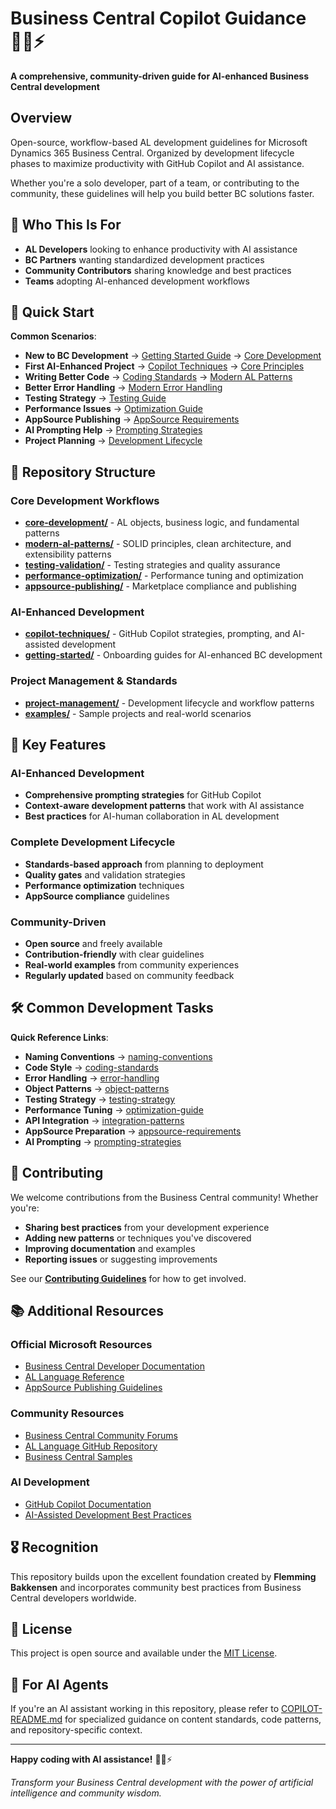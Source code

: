 # Business Central Copilot Guidance 🧙‍♂️⚡

**A comprehensive, community-driven guide for AI-enhanced Business Central development**

## Overview

Open-source, workflow-based AL development guidelines for Microsoft Dynamics 365 Business Central. Organized by development lifecycle phases to maximize productivity with GitHub Copilot and AI assistance.

Whether you're a solo developer, part of a team, or contributing to the community, these guidelines will help you build better BC solutions faster.

## 🎯 Who This Is For

- **AL Developers** looking to enhance productivity with AI assistance
- **BC Partners** wanting standardized development practices
- **Community Contributors** sharing knowledge and best practices
- **Teams** adopting AI-enhanced development workflows

## 🚀 Quick Start

**Common Scenarios**:
- **New to BC Development** → [Getting Started Guide](getting-started/) → [Core Development](core-development/)
- **First AI-Enhanced Project** → [Copilot Techniques](copilot-techniques/) → [Core Principles](getting-started/core-principles.md)
- **Writing Better Code** → [Coding Standards](core-development/coding-standards.md) → [Modern AL Patterns](modern-al-patterns/)
- **Better Error Handling** → [Modern Error Handling](core-development/modern-error-handling.md)
- **Testing Strategy** → [Testing Guide](testing-validation/testing-strategy.md)
- **Performance Issues** → [Optimization Guide](performance-optimization/optimization-guide.md)
- **AppSource Publishing** → [AppSource Requirements](appsource-publishing/appsource-requirements.md)
- **AI Prompting Help** → [Prompting Strategies](copilot-techniques/prompting-strategies.md)
- **Project Planning** → [Development Lifecycle](project-management/feature-development-lifecycle.md)

## 📁 Repository Structure

### **Core Development Workflows**
- **[core-development/](core-development/)** - AL objects, business logic, and fundamental patterns
- **[modern-al-patterns/](modern-al-patterns/)** - SOLID principles, clean architecture, and extensibility patterns
- **[testing-validation/](testing-validation/)** - Testing strategies and quality assurance
- **[performance-optimization/](performance-optimization/)** - Performance tuning and optimization
- **[appsource-publishing/](appsource-publishing/)** - Marketplace compliance and publishing

### **AI-Enhanced Development**
- **[copilot-techniques/](copilot-techniques/)** - GitHub Copilot strategies, prompting, and AI-assisted development
- **[getting-started/](getting-started/)** - Onboarding guides for AI-enhanced BC development

### **Project Management & Standards**
- **[project-management/](project-management/)** - Development lifecycle and workflow patterns
- **[examples/](examples/)** - Sample projects and real-world scenarios

## 🌟 Key Features

### **AI-Enhanced Development**
- **Comprehensive prompting strategies** for GitHub Copilot
- **Context-aware development patterns** that work with AI assistance
- **Best practices** for AI-human collaboration in AL development

### **Complete Development Lifecycle**
- **Standards-based approach** from planning to deployment
- **Quality gates** and validation strategies
- **Performance optimization** techniques
- **AppSource compliance** guidelines

### **Community-Driven**
- **Open source** and freely available
- **Contribution-friendly** with clear guidelines
- **Real-world examples** from community experiences
- **Regularly updated** based on community feedback

## 🛠️ Common Development Tasks

**Quick Reference Links**:
- **Naming Conventions** → [naming-conventions](core-development/naming-conventions.md)
- **Code Style** → [coding-standards](core-development/coding-standards.md)
- **Error Handling** → [error-handling](core-development/error-handling.md)
- **Object Patterns** → [object-patterns](core-development/object-patterns.md)
- **Testing Strategy** → [testing-strategy](testing-validation/testing-strategy.md)
- **Performance Tuning** → [optimization-guide](performance-optimization/optimization-guide.md)
- **API Integration** → [integration-patterns](integration-deployment/integration-patterns.md)
- **AppSource Preparation** → [appsource-requirements](appsource-publishing/appsource-requirements.md)
- **AI Prompting** → [prompting-strategies](copilot-techniques/prompting-strategies.md)

## 🤝 Contributing

We welcome contributions from the Business Central community! Whether you're:
- **Sharing best practices** from your development experience
- **Adding new patterns** or techniques you've discovered
- **Improving documentation** and examples
- **Reporting issues** or suggesting improvements

See our **[Contributing Guidelines](CONTRIBUTING.md)** for how to get involved.

## 📚 Additional Resources

### **Official Microsoft Resources**
- [Business Central Developer Documentation](https://docs.microsoft.com/en-us/dynamics365/business-central/dev-itpro/)
- [AL Language Reference](https://docs.microsoft.com/en-us/dynamics365/business-central/dev-itpro/developer/devenv-programming-in-al)
- [AppSource Publishing Guidelines](https://docs.microsoft.com/en-us/dynamics365/business-central/dev-itpro/developer/readiness/readiness-checklist-submit-app)

### **Community Resources**
- [Business Central Community Forums](https://community.dynamics.com/365/b)
- [AL Language GitHub Repository](https://github.com/microsoft/al)
- [Business Central Samples](https://github.com/microsoft/BCApps)

### **AI Development**
- [GitHub Copilot Documentation](https://docs.github.com/en/copilot)
- [AI-Assisted Development Best Practices](copilot-techniques/)

## 🎖️ Recognition

This repository builds upon the excellent foundation created by **Flemming Bakkensen** and incorporates community best practices from Business Central developers worldwide.

## 📜 License

This project is open source and available under the [MIT License](LICENSE).

## 🤖 For AI Agents

If you're an AI assistant working in this repository, please refer to [COPILOT-README.md](COPILOT-README.md) for specialized guidance on content standards, code patterns, and repository-specific context.

---

**Happy coding with AI assistance!** 🧙‍♂️⚡

*Transform your Business Central development with the power of artificial intelligence and community wisdom.*
